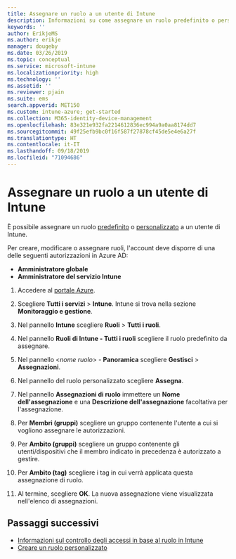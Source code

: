 ```yaml
---
title: Assegnare un ruolo a un utente di Intune
description: Informazioni su come assegnare un ruolo predefinito o personalizzato a un utente in Microsoft Intune.
keywords: ''
author: ErikjeMS
ms.author: erikje
manager: dougeby
ms.date: 03/26/2019
ms.topic: conceptual
ms.service: microsoft-intune
ms.localizationpriority: high
ms.technology: ''
ms.assetid: ''
ms.reviewer: pjain
ms.suite: ems
search.appverid: MET150
ms.custom: intune-azure; get-started
ms.collection: M365-identity-device-management
ms.openlocfilehash: 83e321e932fa2214612836ec994a9a0aa8174dd7
ms.sourcegitcommit: 49f25efb9bc0f16f587f27878cf45de5e4e6a27f
ms.translationtype: HT
ms.contentlocale: it-IT
ms.lasthandoff: 09/18/2019
ms.locfileid: "71094686"
---
```

# <a name="assign-a-role-to-an-intune-user"></a>Assegnare un ruolo a un utente di Intune

È possibile assegnare un ruolo [predefinito](role-based-access-control.md#built-in-roles) o [personalizzato](create-custom-role.md) a un utente di Intune.

Per creare, modificare o assegnare ruoli, l'account deve disporre di una delle seguenti autorizzazioni in Azure AD:
- **Amministratore globale**
- **Amministratore del servizio Intune**

1. Accedere al [portale Azure](https://portal.azure.com).

2. Scegliere **Tutti i servizi** > **Intune**. Intune si trova nella sezione **Monitoraggio e gestione**.

3. Nel pannello **Intune** scegliere **Ruoli** > **Tutti i ruoli**.

4. Nel pannello **Ruoli di Intune - Tutti i ruoli** scegliere il ruolo predefinito da assegnare.

5. Nel pannello <*nome ruolo*> - **Panoramica** scegliere **Gestisci** > **Assegnazioni**.

6. Nel pannello del ruolo personalizzato scegliere **Assegna**.

7. Nel pannello **Assegnazioni di ruolo** immettere un **Nome dell'assegnazione** e una **Descrizione dell'assegnazione** facoltativa per l'assegnazione.

8. Per **Membri (gruppi)** scegliere un gruppo contenente l'utente a cui si vogliono assegnare le autorizzazioni.

9. Per **Ambito (gruppi)** scegliere un gruppo contenente gli utenti/dispositivi che il membro indicato in precedenza è autorizzato a gestire.

10. Per **Ambito (tag)** scegliere i tag in cui verrà applicata questa assegnazione di ruolo.

11. Al termine, scegliere **OK**. La nuova assegnazione viene visualizzata nell'elenco di assegnazioni.


## <a name="next-steps"></a>Passaggi successivi
- [Informazioni sul controllo degli accessi in base al ruolo in Intune](role-based-access-control.md)
- [Creare un ruolo personalizzato](create-custom-role.md)
